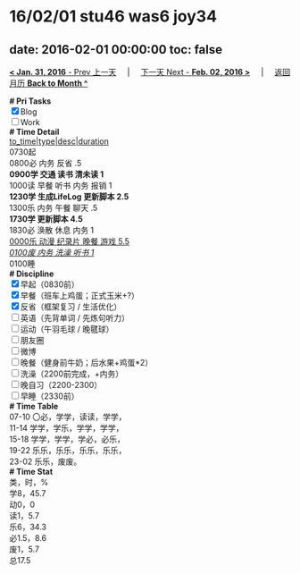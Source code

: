 # 16/02/01 stu46 was6 joy34

date: 2016-02-01 00:00:00
toc: false
---
[**< Jan. 31, 2016** - Prev 上一天](/lifelogs/2016/01/d31.html) &nbsp; &nbsp; | &nbsp; &nbsp; [下一天 Next - **Feb. 02, 2016 >**](/lifelogs/2016/02/d02.html) &nbsp; &nbsp; |  &nbsp; &nbsp; [返回月历 **Back to Month ^**](/lifelogs/2016/02/index.html)
<br/><div><b># Pri Tasks</b></div><div><input checked="true" type="checkbox"/>Blog</div><div><input type="checkbox"/>Work</div><div><b># Time Detail</b></div><div><u>to_time|type|desc|duration</u></div><div>0730起</div><div>0800必 内务 反省 .5</div><div><b>0900学 交通 读书 清未读 1</b></div><div>1000读 早餐 听书 内务 报销 1</div><div><b>1230学 生成LifeLog 更新脚本 2.5</b></div><div>1300乐 内务 午餐 聊天 .5</div><div><b>1730学 更新脚本 4.5</b></div><div>1830必 涣散 休息 内务 1</div><div><u>0000乐 动漫 纪录片 晚餐 游戏 5.5</u></div><div><u><i>0100废 内务 洗澡 听书 1</i></u></div><div>0100睡</div><div><b># Discipline</b></div><div><input checked="true" type="checkbox"/>早起（0830前）</div><div><input checked="true" type="checkbox"/>早餐（班车上鸡蛋；正式玉米+?）</div><div><input checked="true" type="checkbox"/>反省（框架复习 / 生活优化）</div><div><input type="checkbox"/>英语（先背单词 / 先炼句听力）</div><div><input type="checkbox"/>运动（午羽毛球 / 晚毽球）</div><div><input type="checkbox"/>朋友圈</div><div><input type="checkbox"/>微博</div><div><input type="checkbox"/>晚餐（健身前牛奶；后水果+鸡蛋*2）</div><div><input type="checkbox"/>洗澡（2200前完成，+内务）</div><div><input type="checkbox"/>晚自习（2200-2300）</div><div><input type="checkbox"/>早睡（2330前）</div><div><b># Time Table</b></div><div>07-10 〇必，学学，读读，学学，</div><div>11-14 学学，学乐，学学，学学，</div><div>15-18 学学，学学，学必，必乐，</div><div>19-22 乐乐，乐乐，乐乐，乐乐，</div><div>23-02 乐乐，废废。</div><div><b># Time Stat</b></div><div>类，时，%</div><div>学8，45.7</div><div>动0，0</div><div>读1，5.7</div><div>乐6，34.3</div><div>必1.5，8.6</div><div>废1，5.7</div><div>总17.5</div>
